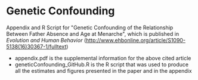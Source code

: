 # Genetic Confounding
Appendix and R Script for "Genetic Confounding of the Relationship Between Father Absence and Age at Menarche", which is published in <i>Evolution and Human Behavior</i> (http://www.ehbonline.org/article/S1090-5138(16)30367-1/fulltext)

- appendix.pdf is the supplemental information for the above cited article
- geneticConfounding_GitHub.R is the R script that was used to produce all the estimates and figures presented in the paper and in the appendix
